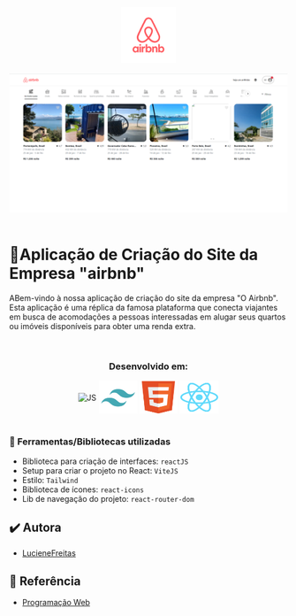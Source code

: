 <div align="center">
  <img alt="Logo" title="Explorer" height="100" width="100" src="./src/assets/airbnb-logo.svg">
</div>
<br>

<div align="center">
  <img alt="Capa do projeto" title="Airbnb" src="./src/assets/viagem.png">
</div>
<br>

# 🛫Aplicação de Criação do Site da Empresa "airbnb"
ABem-vindo à nossa aplicação de criação do site da empresa "O Airbnb". Esta aplicação é uma réplica da famosa plataforma que conecta viajantes em busca de acomodações a pessoas interessadas em alugar seus quartos ou imóveis disponíveis para obter uma renda extra.<br>

<br>
<h3 align="center">Desenvolvido em: </h3>
<div align="center">
    <img align="center" alt="JS" height="60" width="70" src="https://cdn.worldvectorlogo.com/logos/javascript-1.svg">
    <img align="center" alt="JS" height="60" width="70" src="./src/assets/tailwind.svg">
    <img align="center" alt="Renan-HTML" height="60" width="70" src="https://raw.githubusercontent.com/devicons/devicon/master/icons/html5/html5-original.svg">
    <img align="center" alt="Renan-React" height="60" width="70" src="https://raw.githubusercontent.com/devicons/devicon/master/icons/react/react-original.svg">
</div>
<br>

### 📘 Ferramentas/Bibliotecas utilizadas
  - Biblioteca para criação de interfaces: `reactJS`
  - Setup para criar o projeto no React: `ViteJS`
  - Estilo: `Tailwind`
  - Biblioteca de ícones: `react-icons`
  - Lib de navegação do projeto: `react-router-dom`

  ## ✔️ Autora

- [LucieneFreitas](https://github.com/LucieneFreitas)

## 📄 Referência

- [Programação Web](https://curso.programacaoweb.com.br/)